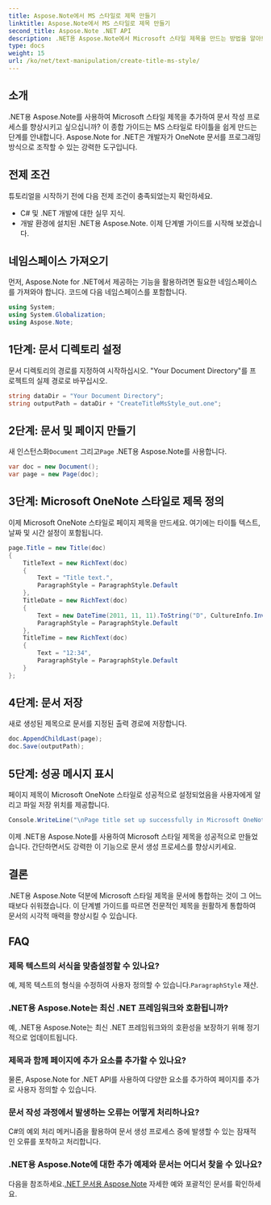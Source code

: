 ```yaml
---
title: Aspose.Note에서 MS 스타일로 제목 만들기
linktitle: Aspose.Note에서 MS 스타일로 제목 만들기
second_title: Aspose.Note .NET API
description: .NET용 Aspose.Note에서 Microsoft 스타일 제목을 만드는 방법을 알아보세요. 따라하기 쉬운 이 튜토리얼을 통해 문서 프레젠테이션의 수준을 높이세요.
type: docs
weight: 15
url: /ko/net/text-manipulation/create-title-ms-style/
---
```

## 소개
.NET용 Aspose.Note를 사용하여 Microsoft 스타일 제목을 추가하여 문서 작성 프로세스를 향상시키고 싶으십니까? 이 종합 가이드는 MS 스타일로 타이틀을 쉽게 만드는 단계를 안내합니다. Aspose.Note for .NET은 개발자가 OneNote 문서를 프로그래밍 방식으로 조작할 수 있는 강력한 도구입니다.
## 전제 조건
튜토리얼을 시작하기 전에 다음 전제 조건이 충족되었는지 확인하세요.
- C# 및 .NET 개발에 대한 실무 지식.
- 개발 환경에 설치된 .NET용 Aspose.Note.
이제 단계별 가이드를 시작해 보겠습니다.
## 네임스페이스 가져오기
먼저, Aspose.Note for .NET에서 제공하는 기능을 활용하려면 필요한 네임스페이스를 가져와야 합니다. 코드에 다음 네임스페이스를 포함합니다.
```csharp
using System;
using System.Globalization;
using Aspose.Note;
```
## 1단계: 문서 디렉토리 설정
문서 디렉토리의 경로를 지정하여 시작하십시오. "Your Document Directory"를 프로젝트의 실제 경로로 바꾸십시오.
```csharp
string dataDir = "Your Document Directory";
string outputPath = dataDir + "CreateTitleMsStyle_out.one";
```
## 2단계: 문서 및 페이지 만들기
 새 인스턴스화`Document` 그리고`Page` .NET용 Aspose.Note를 사용합니다.
```csharp
var doc = new Document();
var page = new Page(doc);
```
## 3단계: Microsoft OneNote 스타일로 제목 정의
이제 Microsoft OneNote 스타일로 페이지 제목을 만드세요. 여기에는 타이틀 텍스트, 날짜 및 시간 설정이 포함됩니다.
```csharp
page.Title = new Title(doc)
{
    TitleText = new RichText(doc)
    {
        Text = "Title text.",
        ParagraphStyle = ParagraphStyle.Default
    },
    TitleDate = new RichText(doc)
    {
        Text = new DateTime(2011, 11, 11).ToString("D", CultureInfo.InvariantCulture),
        ParagraphStyle = ParagraphStyle.Default
    },
    TitleTime = new RichText(doc)
    {
        Text = "12:34",
        ParagraphStyle = ParagraphStyle.Default
    }
};
```
## 4단계: 문서 저장
새로 생성된 제목으로 문서를 지정된 출력 경로에 저장합니다.
```csharp
doc.AppendChildLast(page);
doc.Save(outputPath);
```
## 5단계: 성공 메시지 표시
페이지 제목이 Microsoft OneNote 스타일로 성공적으로 설정되었음을 사용자에게 알리고 파일 저장 위치를 제공합니다.
```csharp
Console.WriteLine("\nPage title set up successfully in Microsoft OneNote style.\nFile saved at " + outputPath);
```
이제 .NET용 Aspose.Note를 사용하여 Microsoft 스타일 제목을 성공적으로 만들었습니다. 간단하면서도 강력한 이 기능으로 문서 생성 프로세스를 향상시키세요.
## 결론
.NET용 Aspose.Note 덕분에 Microsoft 스타일 제목을 문서에 통합하는 것이 그 어느 때보다 쉬워졌습니다. 이 단계별 가이드를 따르면 전문적인 제목을 원활하게 통합하여 문서의 시각적 매력을 향상시킬 수 있습니다.
## FAQ
### 제목 텍스트의 서식을 맞춤설정할 수 있나요?
 예, 제목 텍스트의 형식을 수정하여 사용자 정의할 수 있습니다.`ParagraphStyle` 재산.
### .NET용 Aspose.Note는 최신 .NET 프레임워크와 호환됩니까?
예, .NET용 Aspose.Note는 최신 .NET 프레임워크와의 호환성을 보장하기 위해 정기적으로 업데이트됩니다.
### 제목과 함께 페이지에 추가 요소를 추가할 수 있나요?
물론, Aspose.Note for .NET API를 사용하여 다양한 요소를 추가하여 페이지를 추가로 사용자 정의할 수 있습니다.
### 문서 작성 과정에서 발생하는 오류는 어떻게 처리하나요?
C#의 예외 처리 메커니즘을 활용하여 문서 생성 프로세스 중에 발생할 수 있는 잠재적인 오류를 포착하고 처리합니다.
### .NET용 Aspose.Note에 대한 추가 예제와 문서는 어디서 찾을 수 있나요?
 다음을 참조하세요.[.NET 문서용 Aspose.Note](https://reference.aspose.com/note/net/) 자세한 예와 포괄적인 문서를 확인하세요.